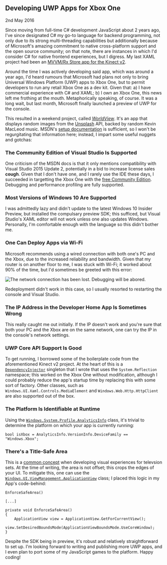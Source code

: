 ## Developing UWP Apps for Xbox One

<time datetime="2016-05-02">2nd May 2016</time>

Since moving from full-time C# development JavaScript about 2 years ago, I've since designated C# my go-to language for backend programming, not only due to its strong multi-threading capabilities but additionally because of Microsoft's amazing commitment to native cross-platform support and the open source community; on that note, there are instances in which I'd consider C# for native frontend experiences, but I digress. My last XAML project had been an [MVVM/Rx Store app for the Kinect v2](https://github.com/jamesseanwright/kinect-mvvm).

Around the time I was actively developing said app, which was around a year ago, I'd heard rumours that Microsoft had plans not only to bring Universal Windows Platform (UWP) apps to Xbox One, but to permit developers to run any retail Xbox One as a dev kit. Given that: a) I have commercial experience with C# and XAML; b) I own an Xbox One, this news left me frothing at the mouth. Metaphorically speaking, of course. It was a long wait, but last month, Microsoft finally launched a preview of UWP for the console.

This resulted in a weekend project, called [_WorldView_](https://github.com/jamesseanwright/worldview). It's an app that displays random images from the [Unsplash](https://unsplash.com/) API, backed by random Kevin MacLeod music. MSDN's [setup documentation](https://msdn.microsoft.com/windows/uwp/xbox-apps/getting-started) is sufficient, so I won't be regurgitating that information here; instead, I impart some useful nuggets and gotchas:


### The Community Edition of Visual Studio Is Supported

One criticism of the MSDN docs is that it only mentions compatibility with Visual Studio 2015 Update 2, potentially in a bid to increase license sales **cough**. Given that I don't have one, and I rarely use the IDE these days, I succeeded in targetting the Xbox One with the [free Community Edition](https://www.visualstudio.com/en-us/products/visual-studio-community-vs.aspx). Debugging and performance profiling are fully supported.


### Most Versions of Windows 10 Are Supported

I was admittedly lazy and didn't update to the latest Windows 10 Insider Preview, but installed the compulsary preview SDK; this sufficed, but Visual Studio's XAML editor will not work unless one also updates Windows. Personally, I'm comfortable enough with the language so this didn't bother me.


### One Can Deploy Apps via Wi-Fi

Microsoft recommends using a wired connection with both one's PC and the Xbox, due to the increased reliability and bandwidth. Given that my router is on another floor to me, I was stuck with Wi-Fi; it worked about 90% of the time, but I'd sometimes be greeted with this error:

<img class="blog-post__image--primary" src="http://i.imgur.com/1r8n7QA.png" alt="The network connection has been lost. Debugging will be abored." />

Redeployment didn't work in this case, so I usually resorted to restarting the console and Visual Studio.


### The IP Address in the Developer Home App Is Sometimes Wrong

This really caught me out initially. If the IP doesn't work and you're sure that both your PC and the Xbox are on the same network, one can try the IP in the console's network settings.


### UWP Core API Support Is Good

To get running, I borrowed some of the boilerplate code from the aforementioned Kinect v2 project. At the heart of this is a [`DependencyInjector`](https://github.com/jamesseanwright/worldview/blob/master/WorldView/Framework/DependencyInjector.cs) singleton that I wrote that uses the `System.Reflection` namespace; this worked on the Xbox One without modification, although I could probably reduce the app's startup time by replacing this with some sort of factory. Other classes, such as `Windows.UI.Xaml.Controls.MediaElement` and `Windows.Web.Http.HttpClient` are also supported out of the box.


### The Platform Is Identifiable at Runtime

Using the [`Windows.System.Profile.AnalyticsInfo`](https://msdn.microsoft.com/en-us/library/windows/apps/windows.system.profile.analyticsinfo) class, it's trivial to determine the platform on which your app is currently running:

```
bool isXbox = AnalyticsInfo.VersionInfo.DeviceFamily == "Windows.Xbox";
```

### There's a Title-Safe Area

This is a [common concept](https://en.wikipedia.org/wiki/Safe_area_(television)#Title-safe_area) when developing visual experiences for televsion sets. At the time of writing, the area is not offset; this crops the edges of your UI. To mitigate this, one can use the [`Windows.UI.ViewManagement.ApplicationView`](https://msdn.microsoft.com/library/windows/apps/hh701658) class; I placed this logic in my App's code-behind:

```
EnforceSafeArea()

[...]

private void EnforceSafeArea()
{
	ApplicationView view = ApplicationView.GetForCurrentView();
	view.SetDesiredBoundsMode(ApplicationViewBoundsMode.UseCoreWindow);
}
```

Despite the SDK being in preview, it's robust and relatively straightforward to set up. I'm looking forward to writing and publishing more UWP apps, and I even plan to port some of my JavaScript games to the platform. Happy coding!